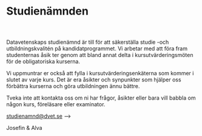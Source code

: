 # Studienämnden
<!DOCTYPE html>
<html lang="sv">
<head>
	<meta charset="UTF-8">
	<title>
    </title>
    <style>
    </style>
</head>
<body>
    <header>
    </header>
    <main>
        <p>
            Datavetenskaps studienämnd är till för att säkerställa studie -och
            utbildningskvalitén på kandidatprogrammet. Vi arbetar med
            att föra fram studenternas åsik ter genom att bland annat delta
            i kursutvärderingsmöten för de obligatoriska kurserna.
        </p>
        <p>
            Vi uppmuntrar er också att fylla i kursutvärderingsenkäterna som
            kommer i slutet av varje kurs. Det är era åsikter och synpunkter
            som hjälper oss förbättra kurserna och göra utbildningen
            ännu bättre.
        </p>
        <p>
            Tveka inte att kontakta oss om ni har frågor, åsikter eller
            bara vill babbla om någon kurs, föreläsare eller examinator.
        </p>
        <a href="mailto:studienamnd@dvet.se">studienamnd@dvet.se</a> -->
        <p>
            Josefin & Alva
        </p>
    </main>
</body>
</html>
